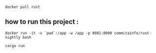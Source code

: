 ```docker pull rust```

## how to run this project :


```docker run -it -v `pwd`:/app -w /app -p 8081:8000 commitainfo/rust-nightly bash```

```cargo run ```

